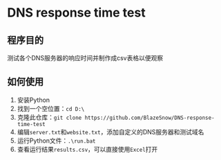 # DNS response time test

## 程序目的

测试各个DNS服务器的响应时间并制作成csv表格以便观察

## 如何使用

1. 安装Python
2. 找到一个空位置：```cd D:\```
3. 克隆此仓库：```git clone https://github.com/BlazeSnow/DNS-response-time-test```
4. 编辑```server.txt```和```website.txt```，添加自定义的DNS服务器和测试域名
5. 运行Python文件：```.\run.bat```
6. 查看运行结果```results.csv```，可以直接使用```Excel```打开